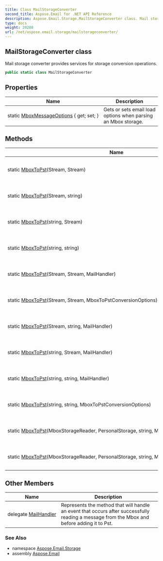 ```yaml
---
title: Class MailStorageConverter
second_title: Aspose.Email for .NET API Reference
description: Aspose.Email.Storage.MailStorageConverter class. Mail storage converter provides services for storage conversion operations
type: docs
weight: 20280
url: /net/aspose.email.storage/mailstorageconverter/
---
```

## MailStorageConverter class

Mail storage converter provides services for storage conversion operations.

```csharp
public static class MailStorageConverter
```

## Properties

| Name | Description |
| --- | --- |
| static [MboxMessageOptions](../../aspose.email.storage/mailstorageconverter/mboxmessageoptions/) { get; set; } | Gets or sets email load options when parsing an Mbox storage. |

## Methods

| Name | Description |
| --- | --- |
| static [MboxToPst](../../aspose.email.storage/mailstorageconverter/mboxtopst/#mboxtopst)(Stream, Stream) | Converts an Mbox storage to PST. |
| static [MboxToPst](../../aspose.email.storage/mailstorageconverter/mboxtopst/#mboxtopst_3)(Stream, string) | Converts an Mbox storage to PST. |
| static [MboxToPst](../../aspose.email.storage/mailstorageconverter/mboxtopst/#mboxtopst_5)(string, Stream) | Converts an Mbox storage to PST. |
| static [MboxToPst](../../aspose.email.storage/mailstorageconverter/mboxtopst/#mboxtopst_7)(string, string) | Converts an Mbox storage to PST. |
| static [MboxToPst](../../aspose.email.storage/mailstorageconverter/mboxtopst/#mboxtopst_2)(Stream, Stream, MailHandler) | Converts an Mbox storage to PST. |
| static [MboxToPst](../../aspose.email.storage/mailstorageconverter/mboxtopst/#mboxtopst_1)(Stream, Stream, MboxToPstConversionOptions) | Converts an Mbox storage to PST. |
| static [MboxToPst](../../aspose.email.storage/mailstorageconverter/mboxtopst/#mboxtopst_4)(Stream, string, MailHandler) | Converts an Mbox storage to PST. |
| static [MboxToPst](../../aspose.email.storage/mailstorageconverter/mboxtopst/#mboxtopst_6)(string, Stream, MailHandler) | Converts an Mbox storage to PST. |
| static [MboxToPst](../../aspose.email.storage/mailstorageconverter/mboxtopst/#mboxtopst_9)(string, string, MailHandler) | Converts an Mbox storage to PST. |
| static [MboxToPst](../../aspose.email.storage/mailstorageconverter/mboxtopst/#mboxtopst_8)(string, string, MboxToPstConversionOptions) | Converts an Mbox storage to PST. |
| static [MboxToPst](../../aspose.email.storage/mailstorageconverter/mboxtopst/#mboxtopst_11)(MboxStorageReader, PersonalStorage, string, MailHandler) | Converts an Mbox storage to PST. |
| static [MboxToPst](../../aspose.email.storage/mailstorageconverter/mboxtopst/#mboxtopst_10)(MboxStorageReader, PersonalStorage, string, MboxToPstConversionOptions) | Converts an Mbox storage to PST. |

## Other Members

| Name | Description |
| --- | --- |
| delegate [MailHandler](../../aspose.email.storage/mailstorageconverter.mailhandler) | Represents the method that will handle an event that occurs after successfully reading a message from the Mbox and before adding it to Pst. |

### See Also

* namespace [Aspose.Email.Storage](../../aspose.email.storage/)
* assembly [Aspose.Email](../../)


